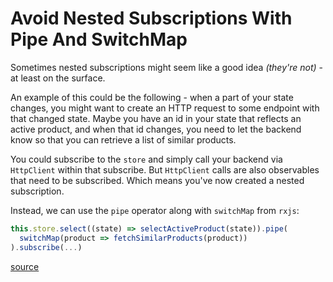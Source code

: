 # Avoid Nested Subscriptions With Pipe And SwitchMap

Sometimes nested subscriptions might seem like a good idea _(they're not)_ - at least on the surface.

An example of this could be the following - when a part of your state changes, you might want to create an HTTP request to some endpoint with that changed state. Maybe you have an id in your state that reflects an active product, and when that id changes, you need to let the backend know so that you can retrieve a list of similar products.

You could subscribe to the `store` and simply call your backend via `HttpClient` within that subscribe. But `HttpClient` calls are also observables that need to be subscribed. Which means you've now created a nested subscription.

Instead, we can use the `pipe` operator along with `switchMap` from `rxjs`:

```javascript
this.store.select((state) => selectActiveProduct(state)).pipe(
  switchMap(product => fetchSimilarProducts(product))
).subscribe(...)
```

[source](https://angular-checklist.io/default/checklist/rxjs/Z1eFwa9)
